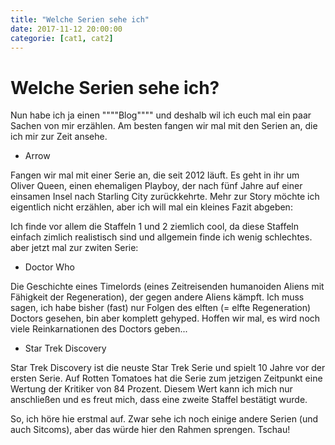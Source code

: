 ```yaml
---
title: "Welche Serien sehe ich"
date: 2017-11-12 20:00:00
categorie: [cat1, cat2]
---
```


# Welche Serien sehe ich?

Nun habe ich ja einen """"Blog"""" und deshalb wil ich euch mal ein paar Sachen von mir erzählen.
Am besten fangen wir mal mit den Serien an, die ich mir zur Zeit ansehe.

* Arrow

Fangen wir mal mit einer Serie an, die seit 2012 läuft.
Es geht in ihr um Oliver Queen, einen ehemaligen Playboy, der nach fünf Jahre auf einer einsamen Insel nach Starling City zurückkehrte. 
Mehr zur Story möchte ich eigentlich nicht erzählen, aber ich will mal ein kleines Fazit abgeben:

Ich finde vor allem die Staffeln 1 und 2 ziemlich cool, da diese Staffeln einfach zimlich realistisch sind und allgemein finde ich wenig schlechtes.
aber jetzt mal zur zwiten Serie:

* Doctor Who

Die Geschichte eines Timelords (eines Zeitreisenden humanoiden Aliens mit Fähigkeit der Regeneration), der gegen andere Aliens kämpft. 
Ich muss sagen, ich habe bisher (fast) nur Folgen des elften (= elfte Regeneration) Doctors gesehen, bin aber komplett gehyped. 
Hoffen wir mal, es wird noch viele Reinkarnationen des Doctors geben...

* Star Trek Discovery

Star Trek Discovery ist die neuste Star Trek Serie und spielt 10 Jahre vor der ersten Serie.
Auf Rotten Tomatoes hat die Serie zum jetzigen Zeitpunkt eine Wertung der Kritiker von 84 Prozent.
Diesem Wert kann ich mich nur anschließen und es freut mich, dass eine zweite Staffel bestätigt wurde.

So, ich höre hie erstmal auf. Zwar sehe ich noch einige andere Serien (und auch Sitcoms), aber das würde hier den Rahmen sprengen.
Tschau!
